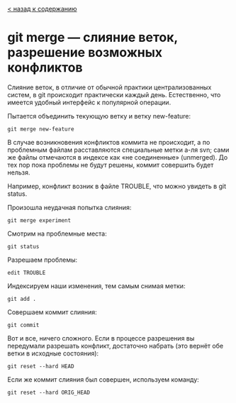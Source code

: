 [< назад к содержанию](./readme.md)

# git merge — слияние веток, разрешение возможных конфликтов

Слияние веток, в отличие от обычной практики централизованных систем, в git происходит практически каждый день. Естественно, что имеется удобный интерфейс к популярной операции.

Пытается объединить текующую ветку и ветку new-feature:
```
git merge new-feature
```
В случае возникновения конфликтов коммита не происходит, а по проблемным файлам расставляются специальные метки а-ля svn; сами же файлы отмечаются в индексе как «не соединенные» (unmerged). До тех пор пока проблемы не будут решены, коммит совершить будет нельзя.

Например, конфликт возник в файле TROUBLE, что можно увидеть в git status.

Произошла неудачная попытка слияния:
```
git merge experiment
```
Смотрим на проблемные места:
```
git status
```
Разрешаем проблемы:
```
edit TROUBLE
```
Индексируем наши изменения, тем самым снимая метки:
```
git add .
```
Совершаем коммит слияния:
```
git commit
```
Вот и все, ничего сложного. Если в процессе разрешения вы передумали разрешать конфликт, достаточно набрать (это вернёт обе ветки в исходные состояния):
```
git reset --hard HEAD
```
Если же коммит слияния был совершен, используем команду:
```
git reset --hard ORIG_HEAD
```